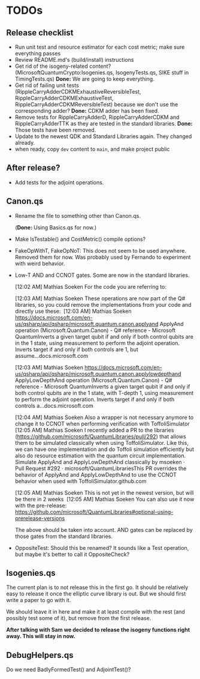 ﻿# TODOs

## Release checklist

- Run unit test and resource estimator for each cost metric; make sure everything passes
- Review README.md's (build/install) instructions
- Get rid of the isogeny-related content? (MicrosoftQuantumCrypto:Isogenies.qs, IsogenyTests.qs, SIKE stuff in TimingTests.qs) **Done:** We are going to keep everything.
- Get rid of failing unit tests (RippleCarryAdderCDKMExhaustiveReversibleTest, RippleCarryAdderCDKMExhaustiveTest, RippleCarryAdderCDKMReversibleTest) because we don't use the corresponding adder? **Done:** CDKM adder has been fixed.
- Remove tests for RippleCarryAdderD, RippleCarryAdderCDKM and RippleCarryAdderTTK as they are tested in the standard libraries. **Done:** Those tests have been removed.
- Update to the newest QDK and Standard Libraries again. They changed already.
- when ready, copy `dev` content to `main`, and make project public

## After release?

- Add tests for the adjoint operations.

## Canon.qs

- Rename the file to something other than Canon.qs. 
    
    (**Done:** Using Basics.qs for now.)

- Make IsTestable() and CostMetric() compile options?

- FakeOpWithT, FakeOpNoT: This does not seem to be used anywhere. Removed them for now. Was probably used by Fernando to experiment with weird behavior.

- Low-T AND and CCNOT gates. Some are now in the standard libraries.

    [12:02 AM] Mathias Soeken
    For the code you are referring to:

    [12:03 AM] Mathias Soeken
    These operations are now part of the Q# libraries, so you could remove the implementations from your code and directly use these:
​
    [12:03 AM] Mathias Soeken
    <https://docs.microsoft.com/en-us/qsharp/api/qsharp/microsoft.quantum.canon.applyand>
    ApplyAnd operation (Microsoft.Quantum.Canon) - Q# reference - Microsoft QuantumInverts a given target qubit if and only if both control qubits are in the 1 state, using measurement to perform the adjoint operation. Inverts target if and only if both controls are 1, but assume...docs.microsoft.com

    ​[12:03 AM] Mathias Soeken
    <https://docs.microsoft.com/en-us/qsharp/api/qsharp/microsoft.quantum.canon.applylowdepthand>
    ApplyLowDepthAnd operation (Microsoft.Quantum.Canon) - Q# reference - Microsoft QuantumInverts a given target qubit if and only if both control qubits are in the 1 state, with T-depth 1, using measurement to perform the adjoint operation. Inverts target if and only if both controls a...docs.microsoft.com

    ​[12:04 AM] Mathias Soeken
    Also a wrapper is not necessary anymore to change it to CCNOT when performing verification with ToffoliSimulator
​
    [12:05 AM] Mathias Soeken
    I recently added a PR to the libraries (<https://github.com/microsoft/QuantumLibraries/pull/292>) that allows them to be simulated classically when using ToffoliSimulator. Like this, we can have one implementation and do Toffoli simulation efficiently but also do resource estimation with the quantum circuit implementation.
    Simulate ApplyAnd and ApplyLowDepthAnd classically by msoeken · Pull Request #292 · microsoft/QuantumLibrariesThis PR overrides the behavior of ApplyAnd and ApplyLowDepthAnd to use the CCNOT behavior when used with ToffoliSimulator.github.com

    [12:05 AM] Mathias Soeken
    This is not yet in the newest version, but will be there in 2 weeks
​
    [12:05 AM] Mathias Soeken
    You can also use it now with the pre-release: <https://github.com/microsoft/QuantumLibraries#optional-using-prerelease-versions>

    The above should be taken into account. AND gates can be replaced by those gates from the standard libraries.

- OppositeTest: Should this be renamed? It sounds like a Test operation, but maybe it's better to call it OppositeCheck?

## Isogenies.qs

The current plan is to not release this in the first go. It should be relatively easy to release it once the elliptic curve library is out. But we should first write a paper to go with it.

We should leave it in here and make it at least compile with the rest (and possibly test some of it), but remove from the first release.

**After talking with Sam we decided to release the isogeny functions right away. This will stay in now.**

## DebugHelpers.qs

Do we need BadlyFormedTest() and AdjointTest()? 